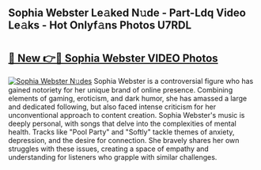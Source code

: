## Sophia Webster Le𝚊ked N𝚞de - Part-Ldq Video Le𝚊ks - Hot Onlyf𝚊ns Photos U7RDL

# <h2><a href="http://ac46235.deff.icu/?id=Sophia+Webster">🔗 New 👉🔴 Sophia Webster VIDEO Photos</a></h2>

[![Sophia Webster N𝚞des](https://i.imgur.com/rIISA9y.gif)](http://ac46235.deff.icu/?id=Sophia+Webster)
Sophia Webster is a controversial figure who has gained notoriety for her unique brand of online presence. Combining elements of gaming, eroticism, and dark humor, she has amassed a large and dedicated following, but also faced intense criticism for her unconventional approach to content creation. Sophia Webster's music is deeply personal, with songs that delve into the complexities of mental health. Tracks like "Pool Party" and "Softly" tackle themes of anxiety, depression, and the desire for connection. She bravely shares her own struggles with these issues, creating a space of empathy and understanding for listeners who grapple with similar challenges.

